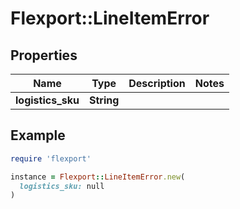 # Flexport::LineItemError

## Properties

| Name | Type | Description | Notes |
| ---- | ---- | ----------- | ----- |
| **logistics_sku** | **String** |  |  |

## Example

```ruby
require 'flexport'

instance = Flexport::LineItemError.new(
  logistics_sku: null
)
```

